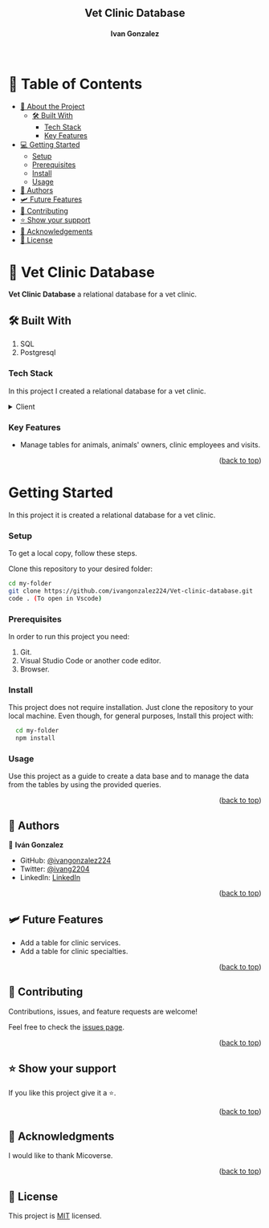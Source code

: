 <div align="center">
  <h2><b>Vet Clinic Database</b></h2>
  <h4>Ivan Gonzalez</h4> 
</div>
<br>

# 📗 Table of Contents

- [📖 About the Project](#about-project) 
  - [🛠 Built With](#built-with)
    - [Tech Stack](#tech-stack)
    - [Key Features](#key-features)
- [💻 Getting Started](#getting-started)
  - [Setup](#setup)
  - [Prerequisites](#prerequisites)
  - [Install](#install)
  - [Usage](#usage)
- [👥 Authors](#authors)
- [🛩️ Future Features](#future-features)
- [🤝 Contributing](#contributing)
- [⭐️ Show your support](#support)
- [🙏 Acknowledgements](#acknowledgements)
- [📝 License](#license)

# 📖 Vet Clinic Database <a name="about-project"></a>

**Vet Clinic Database** a relational database for a vet clinic.

## 🛠 Built With <a name="built-with"></a>

1. SQL
2. Postgresql

### Tech Stack <a name="tech-stack"></a>

In this project I created a relational database for a vet clinic.
<details>
  <summary>Client</summary>
  <ul>
    <li><a href="https://aws.amazon.com/es/what-is/sql/#:~:text=es%20importante%20SQL%3F-,El%20lenguaje%20de%20consulta%20estructurada%20(SQL)%20es%20un%20lenguaje%20de,los%20diferentes%20lenguajes%20de%20programaci%C3%B3n.">SQL</a></li>
    <li><a href="https://www.postgresql.org/">Postgresql</a></li>
  </ul>
</details>

### Key Features <a name="key-features"></a>

- Manage tables for animals, animals' owners, clinic employees and visits.

<p align="right">(<a href="#readme-top">back to top</a>)</p>

# Getting Started <a name="getting-started"></a>

In this project it is created a relational database for a vet clinic.

### Setup

To get a local copy, follow these steps.

Clone this repository to your desired folder:

  ```sh
  cd my-folder
  git clone https://github.com/ivangonzalez224/Vet-clinic-database.git
  code . (To open in Vscode)
```

### Prerequisites

In order to run this project you need:

1. Git.
2. Visual Studio Code or another code editor.
3. Browser.  
  
  
### Install

This project does not require installation. Just clone the repository to your local machine.
Even though, for general purposes, Install this project with:
```sh
  cd my-folder
  npm install
```

### Usage

Use this project as a guide to create a data base and to manage the data from the tables by using the provided queries.

<p align="right">(<a href="#readme-top">back to top</a>)</p>

## 👥 Authors <a name="authors"></a>

👤 **Iván Gonzalez**

- GitHub: [@ivangonzalez224](https://github.com/ivangonzalez224)
- Twitter: [@ivang2204](https://twitter.com/ivang2204)
- LinkedIn: [LinkedIn](https://linkedin.com/in/iván-gonzalez-robles-957491275)


<p align="right">(<a href="#readme-top">back to top</a>)</p>

## 🛩️ Future Features <a name="future-features"></a>

- Add a table for clinic services.
- Add a table for clinic specialties.

<p align="right">(<a href="#readme-top">back to top</a>)</p>

## 🤝 Contributing <a name="contributing"></a>

Contributions, issues, and feature requests are welcome!

Feel free to check the [issues page](https://github.com/ivangonzalez224/Vet-clinic-database/issues).

<p align="right">(<a href="#readme-top">back to top</a>)</p>

## ⭐️ Show your support <a name="support"></a>

If you like this project give it a ⭐️.

<p align="right">(<a href="#readme-top">back to top</a>)</p>

## 🙏 Acknowledgments <a name="acknowledgements"></a>

I would like to thank Micoverse.

<p align="right">(<a href="#readme-top">back to top</a>)</p>

## 📝 License <a name="license"></a>

This project is [MIT](./LICENSE) licensed.